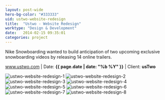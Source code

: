 ```yaml
---
layout: post-wide
hero-bg-color: "#333333"
uid: ustwo-website-redesign
title:  "Ustwo - Website Redesign"
worktype: "Design & Development"
date:   2014-02-15 09:35:01
categories: project
---
```


<p>
	Nike Snowboarding wanted to build anticipation of two upcoming exclusive snowboarding videos by releasing 14 online trailers.
</p>

<p class="meta"><a href="http://www.ustwo.com">www.ustwo.com</a> | Date: <strong>{{ page.date | date: "%b %Y" }}</strong> | Client: <strong>usTwo</strong></p>

<div class="showcase ">
  <img src="/img/ustwo-website-redesign/1.jpg" alt="ustwo-website-redesign-1">
  <img src="/img/ustwo-website-redesign/2.jpg" alt="ustwo-website-redesign-2">
  <img src="/img/ustwo-website-redesign/3.jpg" alt="ustwo-website-redesign-3">
  <img src="/img/ustwo-website-redesign/4.jpg" alt="ustwo-website-redesign-4">
  <img src="/img/ustwo-website-redesign/5.jpg" alt="ustwo-website-redesign-5">
  <img src="/img/ustwo-website-redesign/6.jpg" alt="ustwo-website-redesign-6">
  <img src="/img/ustwo-website-redesign/7.jpg" alt="ustwo-website-redesign-7">
  <img src="/img/ustwo-website-redesign/8.jpg" alt="ustwo-website-redesign-8">
</div>




